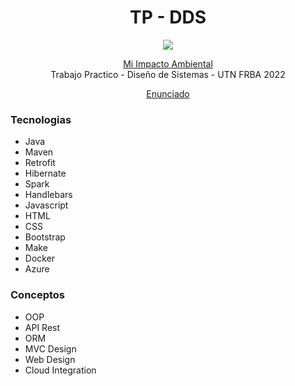 

<h1 align="center">
TP - DDS 
</h1>
<p align="center">
<a href="http://impactoambiental.eastus.cloudapp.azure.com:9078/login">
<img src="https://user-images.githubusercontent.com/48862380/222979212-55d0589d-2726-4dc9-8331-7c3a0f49bea4.png"></a>
</p>

<p align="center">
<a href="http://impactoambiental.eastus.cloudapp.azure.com:9078/login">Mi Impacto Ambiental</a>
<br> Trabajo Practico - Diseño de Sistemas -
UTN FRBA 2022
</p>

 <p align="center">
 <a href="https://drive.google.com/file/d/1kabpFOAiHu6EjXc2LZPrmE_8eA2ayqVl/view">Enunciado</a>
 </p>

### Tecnologias
- Java
- Maven
- Retrofit
- Hibernate
- Spark
- Handlebars
- Javascript
- HTML
- CSS
- Bootstrap
- Make
- Docker
- Azure

### Conceptos
- OOP
- API Rest
- ORM
- MVC Design
- Web Design
- Cloud Integration
